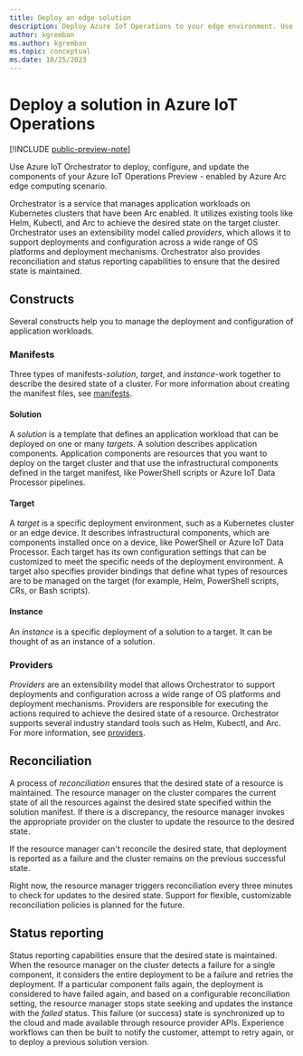 ```yaml
---
title: Deploy an edge solution
description: Deploy Azure IoT Operations to your edge environment. Use Azure IoT Orchestrator to deploy edge data services to your Kubernetes cluster.
author: kgremban
ms.author: kgremban
ms.topic: conceptual
ms.date: 10/25/2023
---
```


# Deploy a solution in Azure IoT Operations

[!INCLUDE [public-preview-note](../includes/public-preview-note.md)]

Use Azure IoT Orchestrator to deploy, configure, and update the components of your Azure IoT Operations Preview - enabled by Azure Arc edge computing scenario.

Orchestrator is a service that manages application workloads on Kubernetes clusters that have been Arc enabled. It utilizes existing tools like Helm, Kubectl, and Arc to achieve the desired state on the target cluster. Orchestrator uses an extensibility model called *providers*, which allows it to support deployments and configuration across a wide range of OS platforms and deployment mechanisms. Orchestrator also provides reconciliation and status reporting capabilities to ensure that the desired state is maintained.

## Constructs

Several constructs help you to manage the deployment and configuration of application workloads.

### Manifests

Three types of manifests-*solution*, *target*, and *instance*-work together to describe the desired state of a cluster. For more information about creating the manifest files, see [manifests](./concept-manifests.md).

#### Solution

A *solution* is a template that defines an application workload that can be deployed on one or many *targets*. A solution describes application components. Application components are resources that you want to deploy on the target cluster and that use the infrastructural components defined in the target manifest, like PowerShell scripts or Azure IoT Data Processor pipelines.

#### Target

A *target* is a specific deployment environment, such as a Kubernetes cluster or an edge device. It describes infrastructural components, which are components installed once on a device, like PowerShell or Azure IoT Data Processor. Each target has its own configuration settings that can be customized to meet the specific needs of the deployment environment. A target also specifies provider bindings that define what types of resources are to be managed on the target (for example, Helm, PowerShell scripts, CRs, or Bash scripts).

#### Instance

An *instance* is a specific deployment of a solution to a target. It can be thought of as an instance of a solution.

### Providers

*Providers* are an extensibility model that allows Orchestrator to support deployments and configuration across a wide range of OS platforms and deployment mechanisms. Providers are responsible for executing the actions required to achieve the desired state of a resource. Orchestrator supports several industry standard tools such as Helm, Kubectl, and Arc. For more information, see [providers](./concept-providers.md).

## Reconciliation

A process of *reconciliation* ensures that the desired state of a resource is maintained. The resource manager on the cluster compares the current state of all the resources against the desired state specified within the solution manifest. If there is a discrepancy, the resource manager invokes the appropriate provider on the cluster to update the resource to the desired state.

If the resource manager can't reconcile the desired state, that deployment is reported as a failure and the cluster remains on the previous successful state.

Right now, the resource manager triggers reconciliation every three minutes to check for updates to the desired state. Support for flexible, customizable reconciliation policies is planned for the future.

## Status reporting

Status reporting capabilities ensure that the desired state is maintained. When the resource manager on the cluster detects a failure for a single component, it considers the entire deployment to be a failure and retries the deployment. If a particular component fails again, the deployment is considered to have failed again, and based on a configurable reconciliation setting, the resource manager stops state seeking and updates the instance with the *failed* status. This failure (or success) state is synchronized up to the cloud and made available through resource provider APIs. Experience workflows can then be built to notify the customer, attempt to retry again, or to deploy a previous solution version.
